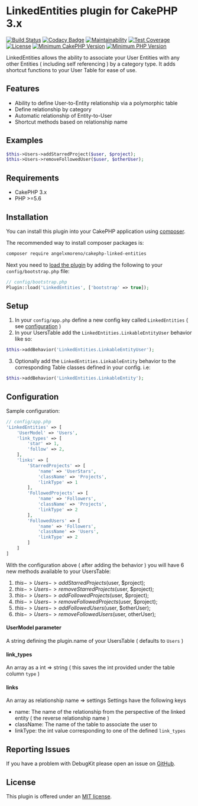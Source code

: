 # LinkedEntities plugin for CakePHP 3.x
[![Build Status](https://travis-ci.com/angelxmoreno/cakephp-linked-entities.svg?branch=master)](https://travis-ci.com/angelxmoreno/cakephp-linked-entities)
[![Codacy Badge](https://api.codacy.com/project/badge/Grade/d4ed026cc47d49619f6905775da67ef6)](https://www.codacy.com/app/angelxmoreno/cakephp-linked-entities?utm_source=github.com&amp;utm_medium=referral&amp;utm_content=angelxmoreno/cakephp-linked-entities&amp;utm_campaign=Badge_Grade)
[![Maintainability](https://api.codeclimate.com/v1/badges/ce5001ca6c6d9eddaff1/maintainability)](https://codeclimate.com/github/angelxmoreno/cakephp-linked-entities/maintainability)
[![Test Coverage](https://api.codeclimate.com/v1/badges/ce5001ca6c6d9eddaff1/test_coverage)](https://codeclimate.com/github/angelxmoreno/cakephp-linked-entities/test_coverage)
[![License](https://img.shields.io/badge/license-MIT-brightgreen.svg?style=flat-square)](LICENSE.txt)
[![Minimum CakePHP Version](https://img.shields.io/badge/CakePHP-3.x-red.svg)](https://cakephp.com/)
[![Minimum PHP Version](http://img.shields.io/badge/php-%3E%3D%205.6-8892BF.svg)](https://php.net/)

LinkedEntities allows the ability to associate your User Entities with any other Entities ( including self referencing )
by a category type. It adds shortcut functions to your User Table for ease of use.   

## Features
- Ability to define User-to-Entity relationship via a polymorphic table
- Define relationship by category
- Automatic relationship of Entity-to-User
- Shortcut methods based on relationship name

## Examples
```php
$this->Users->addStarredProject($user, $project);
$this->Users->removeFollowedUser($user, $otherUser);
```

## Requirements
- CakePHP 3.x
- PHP >=5.6

## Installation

You can install this plugin into your CakePHP application using [composer](http://getcomposer.org).

The recommended way to install composer packages is:

```sh
composer require angelxmoreno/cakephp-linked-entities
```
Next you need to [load the plugin](http://book.cakephp.org/3.0/en/plugins.html#loading-a-plugin) by adding the following to your `config/bootstrap.php` file:
```php
// config/bootstrap.php
Plugin::load('LinkedEntities', ['bootstrap' => true]);
```

## Setup
1. In your `config/app.php` define a new config key called `LinkedEntities` ( see [configuration](#configuration) )
2. In your UsersTable add the `LinkedEntities.LinkableEntityUser` behavior like so:
```php
$this->addBehavior('LinkedEntities.LinkableEntityUser');
```
3. Optionally add the `LinkedEntities.LinkableEntity` behavior to the corresponding Table classes defined in your config. i.e:
```php
$this->addBehavior('LinkedEntities.LinkableEntity');
```

## Configuration
Sample configuration:
```php
// config/app.php
'LinkedEntities' => [
    'UserModel' => 'Users',
    'link_types' => [
        'star' => 1,
        'follow' => 2,
    ],
    'links' => [
        'StarredProjects' => [
            'name' => 'UserStars',
            'className' => 'Projects',
            'linkType' => 1
        ],
        'FollowedProjects' => [
            'name' => 'Followers',
            'className' => 'Projects',
            'linkType' => 2
        ],
        'FollowedUsers' => [
            'name' => 'Followers',
            'className' => 'Users',
            'linkType' => 2
        ]
    ]
]
```
With the configuration above ( after adding the behavior ) you will have 6 new methods available to your UsersTable:
1. $this->Users->addStarredProjects($user, $project);
2. $this->Users->removeStarredProjects($user, $project);
3. $this->Users->addFollowedProjects($user, $project);
4. $this->Users->removeFollowedProjects($user, $project);
5. $this->Users->addFollowedUsers($user, $otherUser);
6. $this->Users->removeFollowedUsers($user, otherUser);

#### UserModel parameter
A string defining the plugin.name of your UsersTable ( defaults to `Users` )

#### link_types
An array as a int => string ( this saves the int provided under the table column `type` )

#### links
An array as relationship name => settings
Settings have the following keys
 - name: The name of the relationship from the perspective of the linked entity ( the reverse relationship name )
 - className: The name of the table to associate the user to
 - linkType: the int value corresponding to one of the defined `link_types`

## Reporting Issues
If you have a problem with DebugKit please open an issue on [GitHub](https://github.com/angelxmoreno/cakephp-linked-entities/issues).

## License
This plugin is offered under an [MIT license](https://opensource.org/licenses/mit-license.php).
